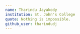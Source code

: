 ```yaml
---
name: Tharindu Jayakody
institution: St. John's College
quote: Nothing is impossible.
github_user: tharindudj
---
```

